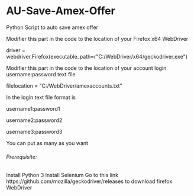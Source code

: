 # AU-Save-Amex-Offer
Python Script to auto save amex offer

Modifier this part in the code to the location of your Firefox x64 WebDriver

driver = webdriver.Firefox(executable_path=r"C:/WebDriver/x64/geckodriver.exe")

Modifier this part in the code to the location of your account login username:password text file

filelocation = "C:/WebDriver/amexaccounts.txt"

In the login text file format is

username1:password1

username2:password2

username3:password3

You can put as many as you want

<h6>Prerequisite:</h6>
Install Python 3
Install Selenium
Go to this link https://github.com/mozilla/geckodriver/releases to download firefox WebDriver

